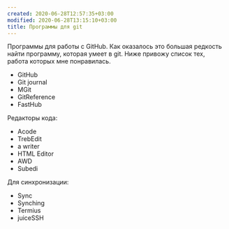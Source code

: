 ```yaml
---
created: 2020-06-28T12:57:35+03:00
modified: 2020-06-28T13:15:10+03:00
title: Программы для git
---
```


Программы для работы с GitHub. 
 Как оказалось это большая редкость найти программу, которая умеет в git.
Ниже привожу список тех, работа которых мне понравилась.

* GitHub
* Git journal
* MGit
* GitReference
* FastHub
        
   
Редакторы кода:
* Acode
* TrebEdit
* a writer
* HTML Editor
* AWD
* Subedi
  
Для синхронизации:
* Sync
* Synching
* Termius
* juiceSSH
